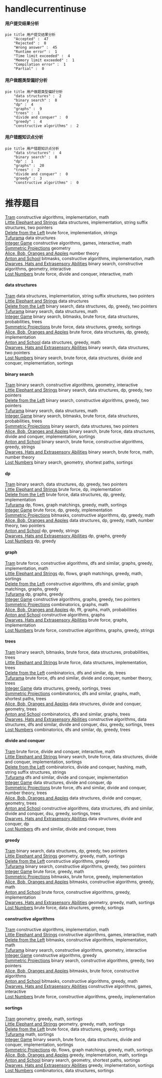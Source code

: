 # handlecurrentinuse
<!-- tabs:start -->
#### **用户提交结果分析**

```mermaid
pie title 用户提交结果分析
    "Accepted" :  47
    "Rejected" :  0
    "Wrong answer" :  45
    "Runtime error" :  1
    "Time limit exceeded" :  4
    "Memory limit exceeded" :  1
    "Compilation error" :  1
    "Partial" :  0
```
#### **用户做题类型偏好分析**

```mermaid
pie title 用户做题类型偏好分析
    "data structures" :  2
    "binary search" :  8
    "dp" :  4
    "graphs" :  9
    "trees" :  1
    "divide and conquer" :  0
    "greedy" :  4
    "constructive algorithms" :  2
```
#### **用户错题知识点分析**

```mermaid
pie title 用户错题知识点分析
    "data structures" :  4
    "binary search" :  8
    "dp" :  1
    "graphs" :  20
    "trees" :  2
    "divide and conquer" :  0
    "greedy" :  3
    "constructive algorithms" :  0
```
<!-- tabs:end -->
# 推荐题目
[Tram](http://codeforces.com/problemset/problem/746/C)		constructive algorithms,
                        implementation,
                        math		  
[Little Elephant and Strings](http://codeforces.com/problemset/problem/204/E)		data structures,
                        implementation,
                        string suffix structures,
                        two pointers		  
[Delete from the Left](http://codeforces.com/problemset/problem/1005/B)		brute force,
                        implementation,
                        strings		  
[Tufurama](http://codeforces.com/problemset/problem/961/E)		data structures		  
[Integer Game](http://codeforces.com/problemset/problem/1375/F)		constructive algorithms,
                        games,
                        interactive,
                        math		  
[Symmetric Projections](https://codeforces.com/contest/889/problem/D)		geometry		  
[Alice, Bob, Oranges and Apples](http://codeforces.com/problemset/problem/585/C)		number theory		  
[Anton and School](http://codeforces.com/problemset/problem/734/F)		bitmasks,
                        constructive algorithms,
                        implementation,
                        math		  
[Dwarves, Hats and Extrasensory Abilities](http://codeforces.com/problemset/problem/1063/C)		binary search,
                        constructive algorithms,
                        geometry,
                        interactive		  
[Lost Numbers](http://codeforces.com/problemset/problem/1167/B)		brute force,
                        divide and conquer,
                        interactive,
                        math		  
<!-- tabs:start -->
#### **data structures**
[Tram](http://codeforces.com/problemset/problem/204/E)		data structures,
                        implementation,
                        string suffix structures,
                        two pointers		  
[Little Elephant and Strings](http://codeforces.com/problemset/problem/961/E)		data structures		  
[Delete from the Left](http://codeforces.com/problemset/problem/1492/C)		binary search,
                        data structures,
                        dp,
                        greedy,
                        two pointers		  
[Tufurama](http://codeforces.com/problemset/problem/1490/G)		binary search,
                        data structures,
                        math		  
[Integer Game](http://codeforces.com/problemset/problem/1479/D)		binary search,
                        bitmasks,
                        brute force,
                        data structures,
                        probabilities,
                        trees		  
[Symmetric Projections](http://codeforces.com/problemset/problem/1497/A)		brute force,
                        data structures,
                        greedy,
                        sortings		  
[Alice, Bob, Oranges and Apples](http://codeforces.com/problemset/problem/1491/C)		brute force,
                        data structures,
                        dp,
                        greedy,
                        implementation		  
[Anton and School](http://codeforces.com/problemset/problem/1492/B)		data structures,
                        greedy,
                        math		  
[Dwarves, Hats and Extrasensory Abilities](http://codeforces.com/problemset/problem/1436/E)		binary search,
                        data structures,
                        two pointers		  
[Lost Numbers](http://codeforces.com/problemset/problem/1461/D)		binary search,
                        brute force,
                        data structures,
                        divide and conquer,
                        implementation,
                        sortings		  
#### **binary search**
[Tram](http://codeforces.com/problemset/problem/1063/C)		binary search,
                        constructive algorithms,
                        geometry,
                        interactive		  
[Little Elephant and Strings](http://codeforces.com/problemset/problem/1492/C)		binary search,
                        data structures,
                        dp,
                        greedy,
                        two pointers		  
[Delete from the Left](http://codeforces.com/problemset/problem/1463/D)		binary search,
                        constructive algorithms,
                        greedy,
                        two pointers		  
[Tufurama](http://codeforces.com/problemset/problem/1490/G)		binary search,
                        data structures,
                        math		  
[Integer Game](http://codeforces.com/problemset/problem/1479/D)		binary search,
                        bitmasks,
                        brute force,
                        data structures,
                        probabilities,
                        trees		  
[Symmetric Projections](http://codeforces.com/problemset/problem/1436/E)		binary search,
                        data structures,
                        two pointers		  
[Alice, Bob, Oranges and Apples](http://codeforces.com/problemset/problem/1461/D)		binary search,
                        brute force,
                        data structures,
                        divide and conquer,
                        implementation,
                        sortings		  
[Anton and School](http://codeforces.com/problemset/problem/1493/C)		binary search,
                        brute force,
                        constructive algorithms,
                        greedy,
                        strings		  
[Dwarves, Hats and Extrasensory Abilities](http://codeforces.com/problemset/problem/1487/D)		binary search,
                        brute force,
                        math,
                        number theory		  
[Lost Numbers](http://codeforces.com/problemset/problem/1486/B)		binary search,
                        geometry,
                        shortest paths,
                        sortings		  
#### **dp**
[Tram](http://codeforces.com/problemset/problem/1492/C)		binary search,
                        data structures,
                        dp,
                        greedy,
                        two pointers		  
[Little Elephant and Strings](https://codeforces.com/contest/1457/problem/C)		brute force,
                        dp,
                        implementation		  
[Delete from the Left](http://codeforces.com/problemset/problem/1491/C)		brute force,
                        data structures,
                        dp,
                        greedy,
                        implementation		  
[Tufurama](http://codeforces.com/problemset/problem/1437/C)		dp,
                        flows,
                        graph matchings,
                        greedy,
                        math,
                        sortings		  
[Integer Game](http://codeforces.com/problemset/problem/1499/B)		brute force,
                        dp,
                        greedy,
                        implementation		  
[Symmetric Projections](http://codeforces.com/problemset/problem/1491/D)		bitmasks,
                        constructive algorithms,
                        dp,
                        greedy,
                        math		  
[Alice, Bob, Oranges and Apples](http://codeforces.com/problemset/problem/1497/E1)		data structures,
                        dp,
                        greedy,
                        math,
                        number theory,
                        two pointers		  
[Anton and School](http://codeforces.com/problemset/problem/1466/C)		dp,
                        greedy,
                        strings		  
[Dwarves, Hats and Extrasensory Abilities](http://codeforces.com/problemset/problem/1476/C)		dp,
                        graphs,
                        greedy		  
[Lost Numbers](http://codeforces.com/problemset/problem/1509/C)		dp,
                        greedy		  
#### **graph**
[Tram](http://codeforces.com/problemset/problem/1487/C)		brute force,
                        constructive algorithms,
                        dfs and similar,
                        graphs,
                        greedy,
                        implementation,
                        math		  
[Little Elephant and Strings](http://codeforces.com/problemset/problem/1437/C)		dp,
                        flows,
                        graph matchings,
                        greedy,
                        math,
                        sortings		  
[Delete from the Left](http://codeforces.com/problemset/problem/1470/D)		constructive algorithms,
                        dfs and similar,
                        graph matchings,
                        graphs,
                        greedy		  
[Tufurama](http://codeforces.com/problemset/problem/1476/C)		dp,
                        graphs,
                        greedy		  
[Integer Game](http://codeforces.com/problemset/problem/1304/D)		constructive algorithms,
                        graphs,
                        greedy,
                        two pointers		  
[Symmetric Projections](http://codeforces.com/problemset/problem/1475/C)		combinatorics,
                        graphs,
                        math		  
[Alice, Bob, Oranges and Apples](http://codeforces.com/problemset/problem/553/E)		dp,
                        fft,
                        graphs,
                        math,
                        probabilities		  
[Anton and School](http://codeforces.com/problemset/problem/1495/C)		constructive algorithms,
                        graphs		  
[Dwarves, Hats and Extrasensory Abilities](http://codeforces.com/problemset/problem/1510/K)		brute force,
                        graphs,
                        implementation		  
[Lost Numbers](http://codeforces.com/problemset/problem/1511/D)		brute force,
                        constructive algorithms,
                        graphs,
                        greedy,
                        strings		  
#### **trees**
[Tram](http://codeforces.com/problemset/problem/1479/D)		binary search,
                        bitmasks,
                        brute force,
                        data structures,
                        probabilities,
                        trees		  
[Little Elephant and Strings](http://codeforces.com/problemset/problem/1511/C)		brute force,
                        data structures,
                        implementation,
                        trees		  
[Delete from the Left](http://codeforces.com/problemset/problem/1499/F)		combinatorics,
                        dfs and similar,
                        dp,
                        trees		  
[Tufurama](http://codeforces.com/problemset/problem/1491/E)		brute force,
                        dfs and similar,
                        divide and conquer,
                        number theory,
                        trees		  
[Integer Game](http://codeforces.com/problemset/problem/1466/D)		data structures,
                        greedy,
                        sortings,
                        trees		  
[Symmetric Projections](http://codeforces.com/problemset/problem/1495/D)		combinatorics,
                        dfs and similar,
                        graphs,
                        math,
                        shortest paths,
                        trees		  
[Alice, Bob, Oranges and Apples](http://codeforces.com/problemset/problem/1303/G)		data structures,
                        divide and conquer,
                        geometry,
                        trees		  
[Anton and School](http://codeforces.com/problemset/problem/1454/E)		combinatorics,
                        dfs and similar,
                        graphs,
                        trees		  
[Dwarves, Hats and Extrasensory Abilities](http://codeforces.com/problemset/problem/1494/D)		constructive algorithms,
                        data structures,
                        dfs and similar,
                        divide and conquer,
                        dsu,
                        greedy,
                        sortings,
                        trees		  
[Lost Numbers](http://codeforces.com/problemset/problem/1292/C)		combinatorics,
                        dfs and similar,
                        dp,
                        greedy,
                        trees		  
#### **divide and conquer**
[Tram](http://codeforces.com/problemset/problem/1167/B)		brute force,
                        divide and conquer,
                        interactive,
                        math		  
[Little Elephant and Strings](http://codeforces.com/problemset/problem/1461/D)		binary search,
                        brute force,
                        data structures,
                        divide and conquer,
                        implementation,
                        sortings		  
[Delete from the Left](http://codeforces.com/problemset/problem/1466/G)		combinatorics,
                        divide and conquer,
                        hashing,
                        math,
                        string suffix structures,
                        strings		  
[Tufurama](http://codeforces.com/problemset/problem/1490/D)		dfs and similar,
                        divide and conquer,
                        implementation		  
[Integer Game](https://codeforces.com/contest/1483/problem/C)		data structures,
                        divide and conquer,
                        dp		  
[Symmetric Projections](http://codeforces.com/problemset/problem/1491/E)		brute force,
                        dfs and similar,
                        divide and conquer,
                        number theory,
                        trees		  
[Alice, Bob, Oranges and Apples](http://codeforces.com/problemset/problem/1303/G)		data structures,
                        divide and conquer,
                        geometry,
                        trees		  
[Anton and School](http://codeforces.com/problemset/problem/1494/D)		constructive algorithms,
                        data structures,
                        dfs and similar,
                        divide and conquer,
                        dsu,
                        greedy,
                        sortings,
                        trees		  
[Dwarves, Hats and Extrasensory Abilities](http://codeforces.com/problemset/problem/1482/E)		data structures,
                        divide and conquer,
                        dp		  
[Lost Numbers](http://codeforces.com/problemset/problem/566/C)		dfs and similar,
                        divide and conquer,
                        trees		  
#### **greedy**
[Tram](http://codeforces.com/problemset/problem/1492/C)		binary search,
                        data structures,
                        dp,
                        greedy,
                        two pointers		  
[Little Elephant and Strings](https://codeforces.com/contest/1496/problem/C)		geometry,
                        greedy,
                        math,
                        sortings		  
[Delete from the Left](http://codeforces.com/problemset/problem/1493/A)		constructive algorithms,
                        greedy		  
[Tufurama](http://codeforces.com/problemset/problem/1463/D)		binary search,
                        constructive algorithms,
                        greedy,
                        two pointers		  
[Integer Game](http://codeforces.com/problemset/problem/1462/C)		brute force,
                        greedy,
                        math		  
[Symmetric Projections](http://codeforces.com/problemset/problem/1494/B)		bitmasks,
                        brute force,
                        greedy,
                        implementation		  
[Alice, Bob, Oranges and Apples](http://codeforces.com/problemset/problem/1492/D)		bitmasks,
                        constructive algorithms,
                        greedy,
                        math		  
[Anton and School](https://codeforces.com/contest/1483/problem/A)		brute force,
                        constructive algorithms,
                        greedy,
                        implementation		  
[Dwarves, Hats and Extrasensory Abilities](http://codeforces.com/problemset/problem/1495/A)		geometry,
                        greedy,
                        math,
                        sortings		  
[Lost Numbers](http://codeforces.com/problemset/problem/1497/A)		brute force,
                        data structures,
                        greedy,
                        sortings		  
#### **constructive algorithms**
[Tram](http://codeforces.com/problemset/problem/746/C)		constructive algorithms,
                        implementation,
                        math		  
[Little Elephant and Strings](http://codeforces.com/problemset/problem/1375/F)		constructive algorithms,
                        games,
                        interactive,
                        math		  
[Delete from the Left](http://codeforces.com/problemset/problem/734/F)		bitmasks,
                        constructive algorithms,
                        implementation,
                        math		  
[Tufurama](http://codeforces.com/problemset/problem/1063/C)		binary search,
                        constructive algorithms,
                        geometry,
                        interactive		  
[Integer Game](http://codeforces.com/problemset/problem/1493/A)		constructive algorithms,
                        greedy		  
[Symmetric Projections](http://codeforces.com/problemset/problem/1463/D)		binary search,
                        constructive algorithms,
                        greedy,
                        two pointers		  
[Alice, Bob, Oranges and Apples](https://codeforces.com/contest/1456/problem/B)		bitmasks,
                        brute force,
                        constructive algorithms		  
[Anton and School](http://codeforces.com/problemset/problem/1492/D)		bitmasks,
                        constructive algorithms,
                        greedy,
                        math		  
[Dwarves, Hats and Extrasensory Abilities](https://codeforces.com/contest/1504/problem/D)		constructive algorithms,
                        games,
                        interactive		  
[Lost Numbers](https://codeforces.com/contest/1483/problem/A)		brute force,
                        constructive algorithms,
                        greedy,
                        implementation		  
#### **sortings**
[Tram](https://codeforces.com/contest/1496/problem/C)		geometry,
                        greedy,
                        math,
                        sortings		  
[Little Elephant and Strings](http://codeforces.com/problemset/problem/1495/A)		geometry,
                        greedy,
                        math,
                        sortings		  
[Delete from the Left](http://codeforces.com/problemset/problem/1497/A)		brute force,
                        data structures,
                        greedy,
                        sortings		  
[Tufurama](http://codeforces.com/problemset/problem/1427/A)		math,
                        sortings		  
[Integer Game](http://codeforces.com/problemset/problem/1461/D)		binary search,
                        brute force,
                        data structures,
                        divide and conquer,
                        implementation,
                        sortings		  
[Symmetric Projections](http://codeforces.com/problemset/problem/1437/C)		dp,
                        flows,
                        graph matchings,
                        greedy,
                        math,
                        sortings		  
[Alice, Bob, Oranges and Apples](http://codeforces.com/problemset/problem/1473/A)		greedy,
                        implementation,
                        math,
                        sortings		  
[Anton and School](http://codeforces.com/problemset/problem/1486/B)		binary search,
                        geometry,
                        shortest paths,
                        sortings		  
[Dwarves, Hats and Extrasensory Abilities](http://codeforces.com/problemset/problem/1480/B)		greedy,
                        implementation,
                        sortings		  
[Lost Numbers](http://codeforces.com/problemset/problem/1420/D)		combinatorics,
                        data structures,
                        sortings		  
<!-- tabs:end -->
